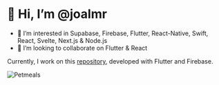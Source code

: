 # 👋 Hi, I’m @joalmr
- 👀 I’m interested in Supabase, Firebase, Flutter, React-Native, Swift, React, Svelte, Next.js & Node.js
- 💞️ I’m looking to collaborate on Flutter & React


Currently, I work on this [repository](https://github.com/joalmr/petmeals), developed with Flutter and Firebase.

![Petmeals]([http://url.com/image.jpg](https://www.canva.com/design/DAF6ZrYwPfs/fDDI2L7eOYfma5DTVRCPqg/edit?utm_content=DAF6ZrYwPfs&utm_campaign=designshare&utm_medium=link2&utm_source=sharebutton))

<!---
joalmr/joalmr is a ✨ special ✨ repository because its `README.md` (this file) appears on your GitHub profile.
You can click the Preview link to take a look at your changes.
--->
